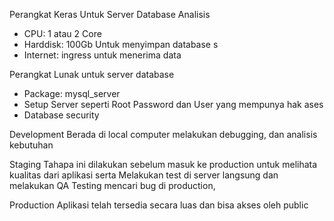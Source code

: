 Perangkat Keras Untuk Server Database Analisis
- CPU: 1 atau 2 Core
- Harddisk: 100Gb Untuk menyimpan database s
- Internet: ingress untuk menerima data

Perangkat Lunak untuk server database
- Package: mysql_server
- Setup Server seperti Root Password dan User yang mempunya hak ases
- Database security

Development
Berada di local computer melakukan debugging, dan analisis kebutuhan

Staging 
Tahapa ini dilakukan sebelum masuk ke production untuk melihata kualitas dari aplikasi serta 
Melakukan test di server langsung dan melakukan QA Testing
mencari bug di production,

Production
Aplikasi telah tersedia secara luas dan bisa akses oleh public

